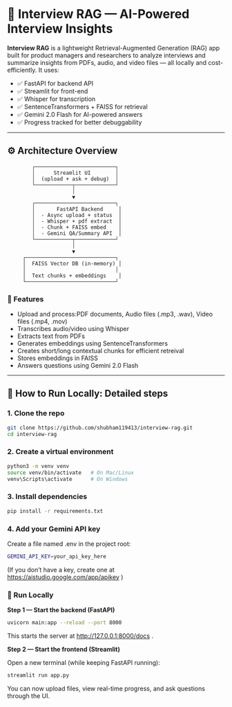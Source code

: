 # 🧠 Interview RAG — AI-Powered Interview Insights

**Interview RAG** is a lightweight Retrieval-Augmented Generation (RAG) app built for product managers and researchers to analyze interviews and summarize insights from PDFs, audio, and video files — all locally and cost-efficiently. It uses:

- ✅ FastAPI for backend API
- ✅ Streamlit for front-end
- ✅ Whisper for transcription
- ✅ SentenceTransformers + FAISS for retrieval
- ✅ Gemini 2.0 Flash for AI-powered answers
- ✅ Progress tracked for better debuggability

---

## ⚙️ Architecture Overview
            ┌──────────────────────────┐
            │      Streamlit UI        │
            │  (upload + ask + debug)  │
            └────────────┬─────────────┘
                         │
                         ▼
            ┌──────────────────────────┐
            │       FastAPI Backend     │
            │  - Async upload + status  │
            │  - Whisper + pdf extract  │
            │  - Chunk + FAISS embed    │
            │  - Gemini QA/Summary API  │
            └────────────┬─────────────┘
                         │
                         ▼
         ┌─────────────────────────────┐
         │  FAISS Vector DB (in-memory) │
         │                             │
         │  Text chunks + embeddings    │
         └─────────────────────────────┘




### 🚀 Features
- Upload and process:PDF documents, Audio files (.mp3, .wav), Video files (.mp4, .mov)
- Transcribes audio/video using Whisper
- Extracts text from PDFs
- Generates embeddings using SentenceTransformers
- Creates short/long contextual chunks for efficient retreival
- Stores embeddings in FAISS
- Answers questions using Gemini 2.0 Flash

---


## 🧩 How to Run Locally: Detailed steps

### 1. Clone the repo
```bash
git clone https://github.com/shubham119413/interview-rag.git
cd interview-rag
```

### 2. Create a virtual environment
```bash
python3 -m venv venv
source venv/bin/activate   # On Mac/Linux
venv\Scripts\activate      # On Windows
```

### 3. Install dependencies
```bash
pip install -r requirements.txt
```

### 4. Add your Gemini API key

Create a file named .env in the project root:
```bash
GEMINI_API_KEY=your_api_key_here
```

(If you don’t have a key, create one at https://aistudio.google.com/app/apikey
)

### 🚀 Run Locally
**Step 1 — Start the backend (FastAPI)**
```bash
uvicorn main:app --reload --port 8000
```

This starts the server at http://127.0.0.1:8000/docs
.

**Step 2 — Start the frontend (Streamlit)**

Open a new terminal (while keeping FastAPI running):
```bash
streamlit run app.py
```

You can now upload files, view real-time progress, and ask questions through the UI.
